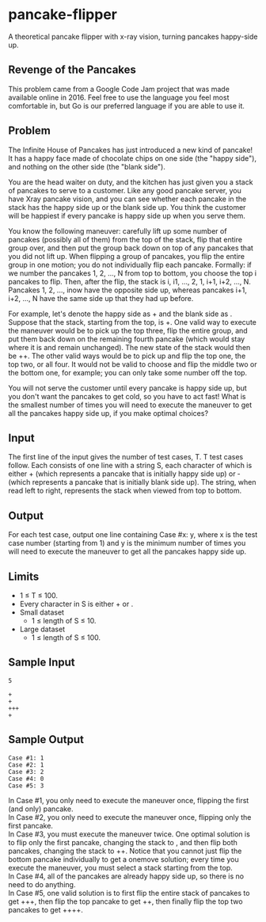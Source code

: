 # pancake-flipper
A theoretical pancake flipper with x-ray vision, turning pancakes happy-side up.

## Revenge of the Pancakes
This problem came from a Google Code Jam project that was made available online in 2016. Feel free to
use the language you feel most comfortable in, but Go is our preferred language if you are able to use it.

## Problem
The Infinite House of Pancakes has just introduced a new kind of pancake! It has a happy face made of
chocolate chips on one side (the "happy side"), and nothing on the other side (the "blank side").

You are the head waiter on duty, and the kitchen has just given you a stack of pancakes to serve to a
customer. Like any good pancake server, you have X­ray pancake vision, and you can see whether each
pancake in the stack has the happy side up or the blank side up. You think the customer will be happiest if
every pancake is happy side up when you serve them.

You know the following maneuver: carefully lift up some number of pancakes (possibly all of them) from
the top of the stack, flip that entire group over, and then put the group back down on top of any pancakes
that you did not lift up. When flipping a group of pancakes, you flip the entire group in one motion; you do
not individually flip each pancake. Formally: if we number the pancakes 1, 2, ..., N from top to bottom, you
choose the top i pancakes to flip. Then, after the flip, the stack is i, i­1, ..., 2, 1, i+1, i+2, ..., N. Pancakes 1,
2, ..., inow have the opposite side up, whereas pancakes i+1, i+2, ..., N have the same side up that they
had up before.

For example, let's denote the happy side as + and the blank side as ­. Suppose that the stack, starting
from the top, is ­­+­. One valid way to execute the maneuver would be to pick up the top three, flip the
entire group, and put them back down on the remaining fourth pancake (which would stay where it is and
remain unchanged). The new state of the stack would then be ­++­. The other valid ways would be to
pick up and flip the top one, the top two, or all four. It would not be valid to choose and flip the middle two
or the bottom one, for example; you can only take some number off the top.

You will not serve the customer until every pancake is happy side up, but you don't want the pancakes to
get cold, so you have to act fast! What is the smallest number of times you will need to execute the
maneuver to get all the pancakes happy side up, if you make optimal choices?

## Input
The first line of the input gives the number of test cases, T. T test cases follow. Each consists of one line
with a string S, each character of which is either + (which represents a pancake that is initially happy side
up) or ­ (which represents a pancake that is initially blank side up). The string, when read left to right,
represents the stack when viewed from top to bottom.
## Output
For each test case, output one line containing Case #x: y, where x is the test case number (starting
from 1) and y is the minimum number of times you will need to execute the maneuver to get all the
pancakes happy side up.

## Limits
* 1 ≤ T ≤ 100.
* Every character in S is either + or ­.
* Small dataset
  * 1 ≤ length of S ≤ 10.
* Large dataset
  * 1 ≤ length of S ≤ 100.

## Sample Input
	5
	­
    ­+
	+­
	+++
	­­+­

## Sample Output
	Case #1: 1
	Case #2: 1
	Case #3: 2
	Case #4: 0
	Case #5: 3
	
In Case #1, you only need to execute the maneuver once, flipping the first (and only) pancake.<br/>
In Case #2, you only need to execute the maneuver once, flipping only the first pancake.<br/>
In Case #3, you must execute the maneuver twice. One optimal solution is to flip only the first pancake,
changing the stack to ­­, and then flip both pancakes, changing the stack to \+\+. Notice that you cannot
just flip the bottom pancake individually to get a one­move solution; every time you execute the
maneuver, you must select a stack starting from the top.<br/>
In Case #4, all of the pancakes are already happy side up, so there is no need to do anything.<br/>
In Case #5, one valid solution is to first flip the entire stack of pancakes to get +­++, then flip the top
pancake to get ­­++, then finally flip the top two pancakes to get ++++.